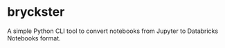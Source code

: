 # bryckster
A simple Python CLI tool to convert notebooks from Jupyter to Databricks Notebooks format.
